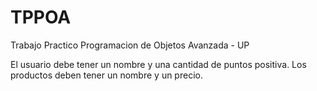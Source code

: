 # TPPOA
Trabajo Practico Programacion de Objetos Avanzada - UP

El usuario debe tener un nombre y una cantidad de puntos positiva.
Los productos deben tener un nombre y un precio.

